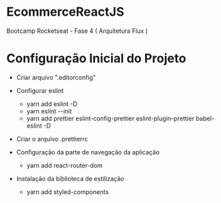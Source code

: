 # EcommerceReactJS

Bootcamp Rocketseat - Fase 4 ( Arquitetura Flux )

# Configuração Inicial do Projeto

- Criar arquivo ".editorconfig"

- Configurar eslint

  - yarn add eslint -D
  - yarn eslint --init
  - yarn add prettier eslint-config-prettier eslint-plugin-prettier babel-eslint -D

- Criar o arquivo .prettierrc

- Configuração da parte de navegação da aplicação

  - yarn add react-router-dom

- Instalação da biblioteca de estilização

  - yarn add styled-components
